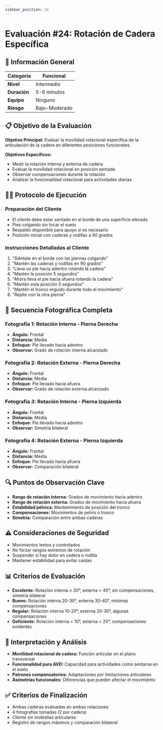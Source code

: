 ```yaml
---
sidebar_position: 24
---
```


# Evaluación #24: Rotación de Cadera Específica

## 🎯 Información General
| **Categoría** | Funcional |
|---|---|
| **Nivel** | Intermedio |
| **Duración** | 5-6 minutos |
| **Equipo** | Ninguno |
| **Riesgo** | Bajo-Moderado |

## 📋 Objetivo de la Evaluación
**Objetivo Principal:** Evaluar la movilidad rotacional específica de la articulación de la cadera en diferentes posiciones funcionales.

**Objetivos Específicos:**
- Medir la rotación interna y externa de cadera
- Evaluar la movilidad rotacional en posición sentada
- Observar compensaciones durante la rotación
- Analizar la funcionalidad rotacional para actividades diarias

## 🏃‍♂️ Protocolo de Ejecución

### **Preparación del Cliente**
- El cliente debe estar sentado en el borde de una superficie elevada
- Pies colgando sin tocar el suelo
- Respaldo disponible para apoyo si es necesario
- Posición inicial con caderas y rodillas a 90 grados

### **Instrucciones Detalladas al Cliente**
1. "Siéntate en el borde con las piernas colgando"
2. "Mantén las caderas y rodillas en 90 grados"
3. "Lleva un pie hacia adentro rotando la cadera"
4. "Mantén la posición 5 segundos"
5. "Ahora lleva el pie hacia afuera rotando la cadera"
6. "Mantén esta posición 5 segundos"
7. "Mantén el tronco erguido durante todo el movimiento"
8. "Repite con la otra pierna"

## 📸 Secuencia Fotográfica Completa

### **Fotografía 1: Rotación Interna - Pierna Derecha**
- **Ángulo:** Frontal
- **Distancia:** Media
- **Enfoque:** Pie llevado hacia adentro
- **Observar:** Grado de rotación interna alcanzado

### **Fotografía 2: Rotación Externa - Pierna Derecha**
- **Ángulo:** Frontal
- **Distancia:** Media
- **Enfoque:** Pie llevado hacia afuera
- **Observar:** Grado de rotación externa alcanzado

### **Fotografía 3: Rotación Interna - Pierna Izquierda**
- **Ángulo:** Frontal
- **Distancia:** Media
- **Enfoque:** Pie llevado hacia adentro
- **Observar:** Simetría bilateral

### **Fotografía 4: Rotación Externa - Pierna Izquierda**
- **Ángulo:** Frontal
- **Distancia:** Media
- **Enfoque:** Pie llevado hacia afuera
- **Observar:** Comparación bilateral

## 🔍 Puntos de Observación Clave
- **Rango de rotación interna:** Grados de movimiento hacia adentro
- **Rango de rotación externa:** Grados de movimiento hacia afuera
- **Estabilidad pélvica:** Mantenimiento de posición del tronco
- **Compensaciones:** Movimientos de pelvis o tronco
- **Simetría:** Comparación entre ambas caderas

## ⚠️ Consideraciones de Seguridad
- Movimientos lentos y controlados
- No forzar rangos extremos de rotación
- Suspender si hay dolor en cadera o rodilla
- Mantener estabilidad para evitar caídas

## 📊 Criterios de Evaluación
- **Excelente:** Rotación interna &gt; 30°, externa &gt; 40°, sin compensaciones, simetría bilateral
- **Bueno:** Rotación interna 20-30°, externa 30-40°, mínimas compensaciones
- **Regular:** Rotación interna 10-20°, externa 20-30°, algunas compensaciones
- **Deficiente:** Rotación interna &lt; 10°, externa &lt; 20°, compensaciones evidentes

## 🎯 Interpretación y Análisis
- **Movilidad rotacional de cadera:** Función articular en el plano transversal
- **Funcionalidad para AVD:** Capacidad para actividades como sentarse en el suelo
- **Patrones compensatorios:** Adaptaciones por limitaciones articulares
- **Asimetrías funcionales:** Diferencias que pueden afectar el movimiento

## ✅ Criterios de Finalización
- Ambas caderas evaluadas en ambas rotaciones
- 4 fotografías tomadas (2 por cadera)
- Cliente sin molestias articulares
- Registro de rangos máximos y comparación bilateral
